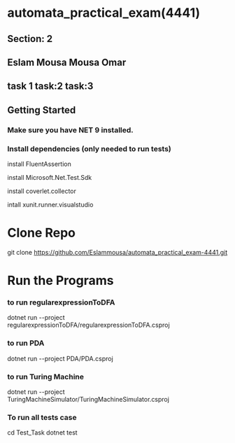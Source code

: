 # automata_practical_exam(4441)
## Section: 2
## Eslam Mousa Mousa Omar
## task 1  task:2  task:3

## Getting Started
### Make sure you have NET 9 installed. 

### Install dependencies (only needed to run tests) 

 
  install FluentAssertion 
 
 install Microsoft.Net.Test.Sdk 

 install coverlet.collector 

  intall xunit.runner.visualstudio 

# Clone Repo
git clone https://github.com/Eslammousa/automata_practical_exam-4441.git

# Run the Programs

### to run regularexpressionToDFA
dotnet run --project regularexpressionToDFA/regularexpressionToDFA.csproj
### to run  PDA
 dotnet run --project PDA/PDA.csproj
 
### to run Turing Machine
dotnet run --project TuringMachineSimulator/TuringMachineSimulator.csproj

### To run all tests case
 cd Test_Task
 dotnet test

